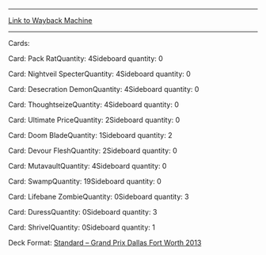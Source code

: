
---
[Link to Wayback Machine](https://web.archive.org/web/20150503071754/http://magic.wizards.com/en/articles/decks/haibing-hus-mono-black-devotion-2013-12-12-0)

[_metadata_:generator]:- "Drupal 7 (http://drupal.org)"
[_metadata_:node]:- "121681"
[_metadata_:publish_date]:- "2013-12-12"
[_metadata_:source]:- "article"
[_metadata_:title]:- "Haibing Hu's Mono-Black Devotion"
[_metadata_:wayback_capture_timestamp]:- "2015-05-03 07:17:54"
[_metadata_:wayback_raw_url]:- "https://web.archive.org/web/20150503071754id_/http://magic.wizards.com/en/articles/decks/haibing-hus-mono-black-devotion-2013-12-12-0"
[_metadata_:wayback_url]:- "http://magic.wizards.com/en/articles/decks/haibing-hus-mono-black-devotion-2013-12-12-0"
---





Cards: 

Card: Pack RatQuantity: 4Sideboard quantity: 0 



Card: Nightveil SpecterQuantity: 4Sideboard quantity: 0 



Card: Desecration DemonQuantity: 4Sideboard quantity: 0 



Card: ThoughtseizeQuantity: 4Sideboard quantity: 0 



Card: Ultimate PriceQuantity: 2Sideboard quantity: 0 



Card: Doom BladeQuantity: 1Sideboard quantity: 2 



Card: Devour FleshQuantity: 2Sideboard quantity: 0 



Card: MutavaultQuantity: 4Sideboard quantity: 0 



Card: SwampQuantity: 19Sideboard quantity: 0 



Card: Lifebane ZombieQuantity: 0Sideboard quantity: 3 



Card: DuressQuantity: 0Sideboard quantity: 3 



Card: ShrivelQuantity: 0Sideboard quantity: 1 

Deck Format: [Standard – Grand Prix Dallas Fort Worth 2013](/en/deck-format/standard-%E2%80%93-grand-prix-dallas-fort-worth-2013)


 

 
